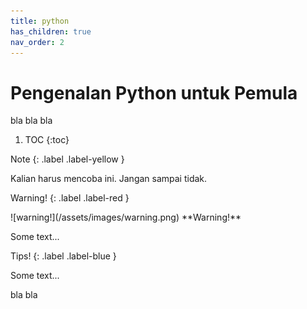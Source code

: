 ```yaml
---
title: python
has_children: true
nav_order: 2
---
```


# Pengenalan Python untuk Pemula

bla bla bla

1. TOC
{:toc}

Note
{: .label .label-yellow }
<div class="custom-note" markdown="1">
Kalian harus mencoba ini. Jangan sampai tidak.
</div>

Warning!
{: .label .label-red }
<div class="custom-warning" markdown="1">
![warning!](/assets/images/warning.png) **Warning!**

Some text...
</div>

Tips!
{: .label .label-blue }
<div class="custom-tips" markdown="1">
Some text...
</div>

bla bla
